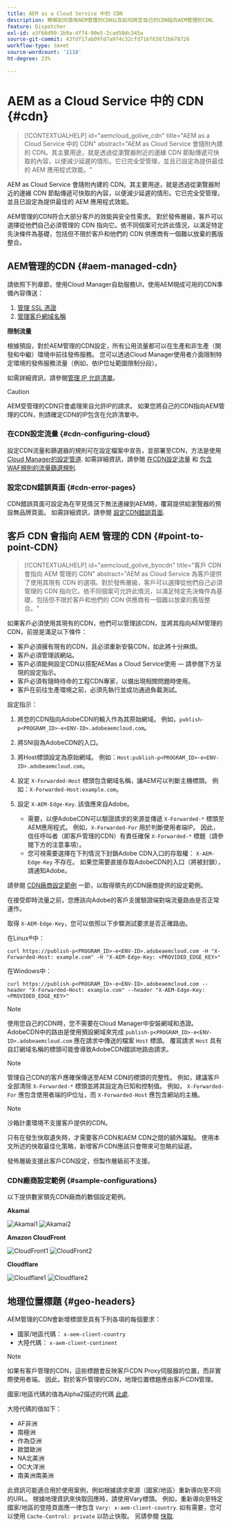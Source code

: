 ```yaml
---
title: AEM as a Cloud Service 中的 CDN
description: 瞭解如何使用AEM管理的CDN以及如何將您自己的CDN指向AEM管理的CDN。
feature: Dispatcher
exl-id: a3f66d99-1b9a-4f74-90e5-2cad50dc345a
source-git-commit: 43fdf17ab09fd7a974c32cfd716f65072b678726
workflow-type: tm+mt
source-wordcount: '1118'
ht-degree: 23%

---
```


# AEM as a Cloud Service 中的 CDN {#cdn}

>[!CONTEXTUALHELP]
>id="aemcloud_golive_cdn"
>title="AEM as a Cloud Service 中的 CDN"
>abstract="AEM as Cloud Service 會隨附內建的 CDN。其主要用途，就是透過從瀏覽器附近的邊緣 CDN 節點傳遞可快取的內容，以便減少延遲的情形。它已完全受管理，並且已設定為提供最佳的 AEM 應用程式效能。"

AEM as Cloud Service 會隨附內建的 CDN。其主要用途，就是透過從瀏覽器附近的邊緣 CDN 節點傳遞可快取的內容，以便減少延遲的情形。它已完全受管理，並且已設定為提供最佳的 AEM 應用程式效能。

AEM管理的CDN符合大部分客戶的效能與安全性需求。 對於發佈層級，客戶可以選擇從他們自己必須管理的 CDN 指向它。依不同個案可允許此情況，以滿足特定先決條件為基礎，包括但不限於客戶和他們的 CDN 供應商有一個難以放棄的舊版整合。

<!-- ERROR: NEITHER URL IS FOUND (HTTP ERROR 404) Also, see the following videos [Cloud 5 AEM CDN Part 1](https://experienceleague.adobe.com/docs/experience-manager-learn/cloud-service/cloud-5/cloud5-aem-cdn-part1.html) and [Cloud 5 AEM CDN Part 2](https://experienceleague.adobe.com/docs/experience-manager-learn/cloud-service/cloud-5/cloud5-aem-cdn-part2.html) for additional information about CDN in AEM as a Cloud Service. -->

## AEM管理的CDN  {#aem-managed-cdn}

請依照下列章節，使用Cloud Manager自助服務UI，使用AEM現成可用的CDN準備內容傳送：

1. [管理 SSL 憑證](/help/implementing/cloud-manager/managing-ssl-certifications/introduction.md)
1. [管理客戶網域名稱](/help/implementing/cloud-manager/custom-domain-names/introduction.md)

**限制流量**

根據預設，對於AEM管理的CDN設定，所有公用流量都可以在生產和非生產（開發和中繼）環境中前往發佈服務。 您可以透過Cloud Manager使用者介面限制特定環境的發佈服務流量（例如，依IP位址範圍限制分段）。

如需詳細資訊，請參閱[管理 IP 允許清單](/help/implementing/cloud-manager/ip-allow-lists/introduction.md)。

>[!CAUTION]
>
>AEM受管理的CDN只會處理來自允許IP的請求。 如果您將自己的CDN指向AEM管理的CDN，則請確定CDN的IP包含在允許清單中。

### 在CDN設定流量 {#cdn-configuring-cloud}

設定CDN流量和篩選器的規則可在設定檔案中宣告，並部署至CDN，方法是使用 [Cloud Manager的設定管道](/help/implementing/cloud-manager/configuring-pipelines/introduction-ci-cd-pipelines.md#config-deployment-pipeline). 如需詳細資訊，請參閱 [在CDN設定流量](/help/implementing/dispatcher/cdn-configuring-traffic.md) 和 [包含WAF規則的流量篩選規則](/help/security/traffic-filter-rules-including-waf.md).

### 設定CDN錯誤頁面 {#cdn-error-pages}

CDN錯誤頁面可設定為在罕見情況下無法連線到AEM時，覆寫提供給瀏覽器的預設無品牌頁面。 如需詳細資訊，請參閱 [設定CDN錯誤頁面](/help/implementing/dispatcher/cdn-error-pages.md).

## 客戶 CDN 會指向 AEM 管理的 CDN {#point-to-point-CDN}

>[!CONTEXTUALHELP]
>id="aemcloud_golive_byocdn"
>title="客戶 CDN 會指向 AEM 管理的 CDN"
>abstract="AEM as Cloud Service 為客戶提供了使用其現有 CDN 的選項。對於發佈層級，客戶可以選擇從他們自己必須管理的 CDN 指向它。依不同個案可允許此情況，以滿足特定先決條件為基礎，包括但不限於客戶和他們的 CDN 供應商有一個難以放棄的舊版整合。"

如果客戶必須使用其現有的CDN，他們可以管理該CDN，並將其指向AEM管理的CDN，前提是滿足以下條件：

* 客戶必須擁有現有的CDN，且必須重新安裝CDN，如此將十分麻煩。
* 客戶必須管理該網站。
* 客戶必須能夠設定CDN以搭配AEMas a Cloud Service使用 — 請參閱下方呈現的設定指示。
* 客戶必須有隨時待命的工程CDN專家，以備出現相關問題時使用。
* 客戶在前往生產環境之前，必須先執行並成功通過負載測試。

設定指示：

1. 將您的CDN指向AdobeCDN的輸入作為其原始網域。 例如，`publish-p<PROGRAM_ID>-e<ENV-ID>.adobeaemcloud.com`。
1. 將SNI設為AdobeCDN的入口。
1. 將Host標頭設定為原始網域。 例如：`Host:publish-p<PROGRAM_ID>-e<ENV-ID>.adobeaemcloud.com`。
1. 設定 `X-Forwarded-Host` 標頭包含網域名稱，讓AEM可以判斷主機標頭。 例如：`X-Forwarded-Host:example.com`。
1. 設定 `X-AEM-Edge-Key`. 該值應來自Adobe。

   * 需要，以便AdobeCDN可以驗證請求的來源並傳遞 `X-Forwarded-*` 標頭至AEM應用程式。 例如，`X-Forwarded-For` 用於判斷使用者端IP。 因此，信任呼叫者（即客戶管理的CDN）有責任確保 `X-Forwarded-*` 標題（請參閱下方的注意事項）。
   * 您可視需要選擇在下列情況下封鎖Adobe CDN入口的存取權： `X-AEM-Edge-Key` 不存在。 如果您需要直接存取AdobeCDN的入口（將被封鎖），請通知Adobe。

請參閱 [CDN廠商設定範例](#sample-configurations) 一節，以取得領先的CDN廠商提供的設定範例。

在接受即時流量之前，您應該向Adobe的客戶支援驗證端對端流量路由是否正常運作。

取得 `X-AEM-Edge-Key`，您可以依照以下步驟測試要求是否正確路由。

在Linux®中：

```
curl https://publish-p<PROGRAM_ID>-e<ENV-ID>.adobeaemcloud.com -H "X-Forwarded-Host: example.com" -H "X-AEM-Edge-Key: <PROVIDED_EDGE_KEY>"
```

在Windows中：

```
curl https://publish-p<PROGRAM_ID>-e<ENV-ID>.adobeaemcloud.com --header "X-Forwarded-Host: example.com" --header "X-AEM-Edge-Key: <PROVIDED_EDGE_KEY>"
```

>[!NOTE]
>
>使用您自己的CDN時，您不需要在Cloud Manager中安裝網域和憑證。 AdobeCDN中的路由是使用預設網域來完成 `publish-p<PROGRAM_ID>-e<ENV-ID>.adobeaemcloud.com` 應在請求中傳送的檔案 `Host` 標頭。 覆寫請求 `Host` 具有自訂網域名稱的標頭可能會導致AdobeCDN錯誤地路由請求。


>[!NOTE]
>
>管理自己CDN的客戶應確保傳送至AEM CDN的標頭的完整性。 例如，建議客戶全部清除 `X-Forwarded-*` 標頭並將其設定為已知和控制值。 例如， `X-Forwarded-For` 應包含使用者端的IP位址，而 `X-Forwarded-Host` 應包含網站的主機。

>[!NOTE]
>
>沙箱計畫環境不支援客戶提供的CDN。

只有在發生快取遺失時，才需要客戶CDN和AEM CDN之間的額外躍點。 使用本文所述的快取最佳化策略，新增客戶CDN應該只會帶來可忽略的延遲。

發佈層級支援此客戶CDN設定，但製作層級前不支援。

### CDN廠商設定範例 {#sample-configurations}

以下提供數家領先CDN廠商的數個設定範例。

**Akamai**

![Akamai1](assets/akamai1.png "Akamai")
![Akamai2](assets/akamai2.png "Akamai")

**Amazon CloudFront**

![CloudFront1](assets/cloudfront1.png "Amazon CloudFront")
![CloudFront2](assets/cloudfront2.png "Amazon CloudFront")

**Cloudflare**

![Cloudflare1](assets/cloudflare1.png "Cloudflare")
![Cloudflare2](assets/cloudflare2.png "Cloudflare")

## 地理位置標題 {#geo-headers}

AEM管理的CDN會新增標頭至具有下列各項的每個要求：

* 國家/地區代碼： `x-aem-client-country`
* 大陸代碼： `x-aem-client-continent`

>[!NOTE]
>
>如果有客戶管理的CDN，這些標題會反映客戶CDN Proxy伺服器的位置，而非實際使用者端。 因此，對於客戶管理的CDN，地理位置標題應由客戶CDN管理。

國家/地區代碼的值為Alpha2描述的代碼 [此處](https://en.wikipedia.org/wiki/tw/ISO_3166-1).

大陸代碼的值如下：

* AF非洲
* 南極洲
* 作為亞洲
* 歐盟歐洲
* NA北美洲
* OC大洋洲
* 南美洲南美洲

此資訊可能適合用於使用案例，例如根據請求來源（國家/地區）重新導向至不同的URL。 根據地理資訊來快取回應時，請使用Vary標頭。 例如，重新導向至特定國家/地區的登陸頁面應一律包含 `Vary: x-aem-client-country`. 如有需要，您可以使用 `Cache-Control: private` 以防止快取。 另請參閱 [快取](/help/implementing/dispatcher/caching.md#html-text).
